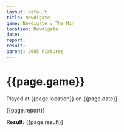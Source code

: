 ```yaml
---
layout: default
title: Newdigate
game: Newdigate v The Min
location: Newdigate
date: 
report: 
result: 
parent: 2005 Fixtures
---
```


# {{page.game}}

Played at {{page.location}} on {{page.date}}

{{page.report}}

**Result:** {{page.result}}
